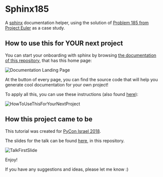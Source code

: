 # Sphinx185
A [sphinx](http://www.sphinx-doc.org/en/master/) 
documentation helper, using the solution of 
[Problem 185 from Project Euler](https://projecteuler.net/problem=185) 
as a case study.

## How to use this for YOUR next project


You can start your onboarding with sphinx by browsing 
[the documentation of this repository](https://dalyag.github.io/Sphinx185/index.html),
that has this home page:

![Documentation Landing Page](../master/data/LandingPage.png)

At the button of every page, you can find the source code 
that will help you generate cool documentation for your own project!

To apply all this, you can use these instructions (also found 
[here](https://dalyag.github.io/Sphinx185/how_to_use_this_for_your_next_project.html)):

![HowToUseThisForYourNextProject](../master/data/HowToUseThisForYourNextProject.png)


## How this project came to be

This tutorial was created for [PyCon Israel 2018](https://il.pycon.org/2018/en/).

The slides for the talk can be found 
[here](https://github.com/DalyaG/Sphinx185/HelpYourColleaguesHelpThemselves_aSphinxTutorial.pdf), 
in this repository.

![TalkFirstSlide](../master/data/TalkFirstSlide.jpg)

Enjoy!

If you have any suggestions and ideas, please let me know :)
